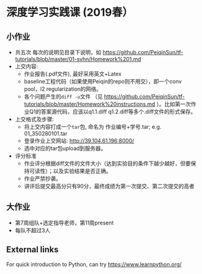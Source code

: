# 深度学习实践课 (2019春）

## 小作业
- 共五次
每次的说明见目录下说明，如
https://github.com/PeiqinSun/tf-tutorials/blob/master/01-svhn/Homework%201.md
- 上交内容:
    - 作业报告(.pdf文件), 最好采用英文+Latex
    - baseline工程代码（如果使用Peiqin的repo则不用交），即一个conv pool，l2 regularization的网络。
    - 各个问题产生的`diff -u`文件 （见 https://github.com/PeiqinSun/tf-tutorials/blob/master/Homework%20instructions.md ）。比如第一次作业Q1的答案源代码，应该以q1.1.diff q1.2.diff等多个.diff文件的形式保存。
- 上交格式及步骤:
    - 将上交内容打成一个`tar`包, 命名为 作业编号+学号.tar; e.g. 01_350280101.tar
    - 登录作业上交网站: http://39.104.61.196:8000/
    - 选中对应的tar包upload到服务器。
- 评分标准
    - 作业评分根据diff文件的文件大小（达到实验目的条件下越少越好，但要保持可读性）；以及实验结果是否正确。
    - 作业严禁抄袭。
    - 讲评后提交最高分只有90分，最终成绩为第一次提交、第二次提交的高者

## 大作业
- 第7周组队+选定指导老师，第11周present
- 每队不超过3人

## External links
For quick introduction to Python, can try https://www.learnpython.org/
